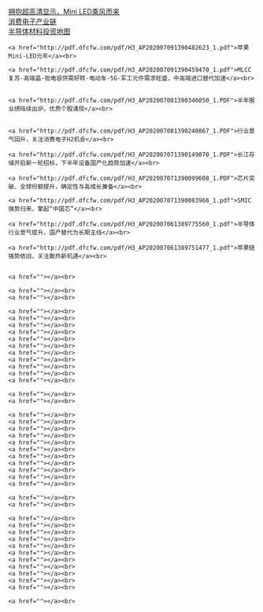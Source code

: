    <a href="http://pdf.dfcfw.com/pdf/H3_AP202007061389749073_1.pdf">拥抱超高清显示，Mini LED乘风而来</a><br>
<a href="http://pdf.dfcfw.com/pdf/H3_AP202007011388708988_1.PDF">消费电子产业链</a><br>
    <a href="http://pdf.dfcfw.com/pdf/H3_AP202007091390530072_1.pdf">半导体材料投资地图</a><br>

    <a href="http://pdf.dfcfw.com/pdf/H3_AP202007091390482623_1.pdf">苹果Mini-LED元年</a><br>
    
    <a href="http://pdf.dfcfw.com/pdf/H3_AP202007091390459470_1.pdf">MLCC复苏-高端晶-钽电容供需好转-电动车-5G-军工元件需求旺盛，中高端进口替代加速</a><br>


    <a href="http://pdf.dfcfw.com/pdf/H3_AP202007081390346050_1.PDF">半年报业绩陆续出炉，优质个股涌现</a><br>


    <a href="http://pdf.dfcfw.com/pdf/H3_AP202007081390240867_1.PDF">行业景气回升，关注消费电子H2机会</a><br>

    <a href="http://pdf.dfcfw.com/pdf/H3_AP202007071390149070_1.PDF">长江存储开启新一轮招标，下半年设备国产化趋势加速</a><br>

    <a href="http://pdf.dfcfw.com/pdf/H3_AP202007071390099608_1.PDF">芯片突破、全球份额提升，确定性与高成长兼备</a><br>

    <a href="http://pdf.dfcfw.com/pdf/H3_AP202007071390083966_1.pdf">SMIC强势归来，擎起“中国芯”</a><br>

    <a href="http://pdf.dfcfw.com/pdf/H3_AP202007061389775560_1.pdf">半导体行业景气提升，国产替代为长期主线</a><br>

    <a href="http://pdf.dfcfw.com/pdf/H3_AP202007061389751477_1.pdf">苹果链强势依旧，关注散热新机遇</a><br>

    
    <a href=""></a><br>

    <a href=""></a><br>
    <a href=""></a><br>

    <a href=""></a><br>
    <a href=""></a><br>
    <a href=""></a><br>
    <a href=""></a><br>
    <a href=""></a><br>
    <a href=""></a><br>
    <a href=""></a><br>
    <a href=""></a><br>
    <a href=""></a><br>
    <a href=""></a><br>
    <a href=""></a><br>

    <a href=""></a><br>
    <a href=""></a><br>

    <a href=""></a><br>
    <a href=""></a><br>
    <a href=""></a><br>
    <a href=""></a><br>
    <a href=""></a><br>
    <a href=""></a><br>
    <a href=""></a><br>
    <a href=""></a><br>
    <a href=""></a><br>
    <a href=""></a><br>
    <a href=""></a><br>

    <a href=""></a><br>
    <a href=""></a><br>

    <a href=""></a><br>
    <a href=""></a><br>
    <a href=""></a><br>
    <a href=""></a><br>
    <a href=""></a><br>
    <a href=""></a><br>
    <a href=""></a><br>
    <a href=""></a><br>
    <a href=""></a><br>
    <a href=""></a><br>
    <a href=""></a><br>

    <a href=""></a><br>
